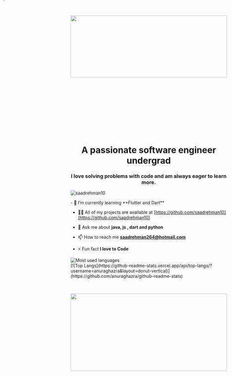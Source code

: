 
<div style="padding-top:75.000%;position:relative;"><img src="3HeZ.gif" width="100%" height="200rem" style='position:absolute;top:0;left:0;' frameBorder="0" ></img></div>

<div>
<h1 align="center" style='display:flex;flex-direction:row;'>
<img src="flame.gif" width="3%" height="3%" style='position:absolute;top:0;left:0;' frameBorder="0" >
A passionate software engineer undergrad
<img src="flame.gif" width="3%" height="3%" style='position:absolute;top:0;left:0;' frameBorder="0" ></h1>
<h3 align="center">I love solving problems with code and am always eager to learn more.</h3>
</div>
<p align="left"> <img src="https://komarev.com/ghpvc/?username=saadrehman10&label=Profile%20views&color=0e75b6&style=flat" alt="saadrehman10" /> </p>
<p>
- 🌱 I’m currently learning **Flutter and Dart**

- 👨‍💻 All of my projects are available at [https://github.com/saadrehman10](https://github.com/saadrehman10)

- 💬 Ask me about **java, js , dart and python**

- 📫 How to reach me **saadrehman264@hotmail.com**

- ⚡ Fun fact **I love to Code**
</p>
 <img src="https://github-readme-stats.vercel.app/api/top-langs/?username=saadrehman10&theme=onedark&langs_count=10&card_width=540&layout=donut-vertical" alt="Most used languages">
  <br>
  [![Top Langs](https://github-readme-stats.vercel.app/api/top-langs/?username=anuraghazra&layout=donut-vertical)](https://github.com/anuraghazra/github-readme-stats)

<div style="padding-top:75.000%;margin-top:3rem;position:relative;"><img src="gifbottom.gif" width="100%" height="250rem" style='position:absolute;top:0;left:0;' frameBorder="0" ></img></div>
